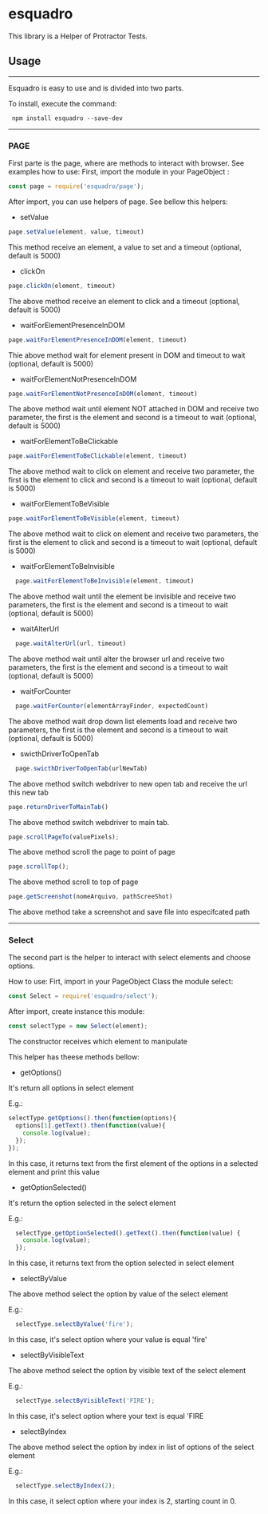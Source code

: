 # esquadro
This library is a Helper of Protractor Tests.

## Usage 
***
Esquadro is easy to use and is divided into two parts. 

To install, execute the command:
```
 npm install esquadro --save-dev
 ```
*** 
### PAGE
First parte is the page, where are methods to interact with browser.
See examples how to use:
First, import the module in your PageObject :

```javascript
const page = require('esquadro/page');
```

After import, you can use helpers of page. See bellow this helpers:


* setValue
```javascript
page.setValue(element, value, timeout)
```
This method receive an element, a value to set and a timeout (optional, default is 5000)

* clickOn
```javascript
page.clickOn(element, timeout)
```
The above method receive an element to click and a timeout (optional, default is 5000)

* waitForElementPresenceInDOM
```javascript
page.waitForElementPresenceInDOM(element, timeout)
```
Thie above method wait for element present in DOM and timeout to wait (optional, default is 5000)

* waitForElementNotPresenceInDOM
```javascript
page.waitForElementNotPresenceInDOM(element, timeout)
```
The above method wait until element NOT attached in DOM and receive two parameter, the first is the element and second is a timeout to wait (optional, default is 5000)

* waitForElementToBeClickable
```javascript
page.waitForElementToBeClickable(element, timeout)
```
The above method wait to click on element and receive two parameter, the first is the element to click and second is a timeout to wait (optional, default is 5000)

* waitForElementToBeVisible
```javascript
page.waitForElementToBeVisible(element, timeout)
```
The above method wait to click on element and receive two parameters, the first is the element to click and second is a timeout to wait (optional, default is 5000)

* waitForElementToBeInvisible
```javascript
  page.waitForElementToBeInvisible(element, timeout)
```
The above method wait until the element be invisible and receive two parameters, the first is the element and second is a timeout to wait (optional, default is 5000)

* waitAlterUrl
```javascript
  page.waitAlterUrl(url, timeout)
```
The above method wait until alter the browser url and receive two parameters, the first is the element and second is a timeout to wait (optional, default is 5000)

* waitForCounter
```javascript
  page.waitForCounter(elementArrayFinder, expectedCount)
```
The above method wait drop down list elements load and receive two parameters, the first is the element and second is a timeout to wait (optional, default is 5000)

* swicthDriverToOpenTab

```javascript
  page.swicthDriverToOpenTab(urlNewTab)
```
The above method switch webdriver to new open tab and receive the url this new tab

```javascript
page.returnDriverToMainTab()
```
The above method switch webdriver to main tab.

```javascript
page.scrollPageTo(valuePixels);
```
The above method scroll the page to point of page

```javascript
page.scrollTop();
```
The above method scroll to top of page

```javascript
page.getScreenshot(nomeArquivo, pathScreeShot)
```
The above method take a screenshot and save file into especifcated path

***
### Select
The second part is the helper to interact with select elements and choose options.

How to use:
Firt, import in your PageObject Class the module select:

```javascript
const Select = require('esquadro/select');
```

After import, create instance this module:
```javascript
const selectType = new Select(element);
```
The constructor receives which element to manipulate

This helper has theese methods bellow:

* getOptions()

It's return all options in select element

E.g.:
```javascript
selectType.getOptions().then(function(options){
  options[1].getText().then(function(value){
    console.log(value);
  });
});
```
In this case, it returns text from the first element of the options in a selected element and print this value

* getOptionSelected()

It's return the option selected in the select element

E.g.:
```javascript
  selectType.getOptionSelected().getText().then(function(value) {
    console.log(value);
  });
```
In this case, it returns text from the option selected in select element

* selectByValue

The above method select the option by value of the select element

E.g.:
```javascript
  selectType.selectByValue('fire');
```
In this case, it's select option where your value is equal 'fire'

* selectByVisibleText

The above method select the option by visible text of the select element

E.g.:
```javascript
  selectType.selectByVisibleText('FIRE');
```
In this case, it's select option where your text is equal 'FIRE

* selectByIndex

The above method select the option by index in list of options of the select element

E.g.:
```javascript
  selectType.selectByIndex(2);
```
In this case, it select option where your index is 2, starting count in 0.